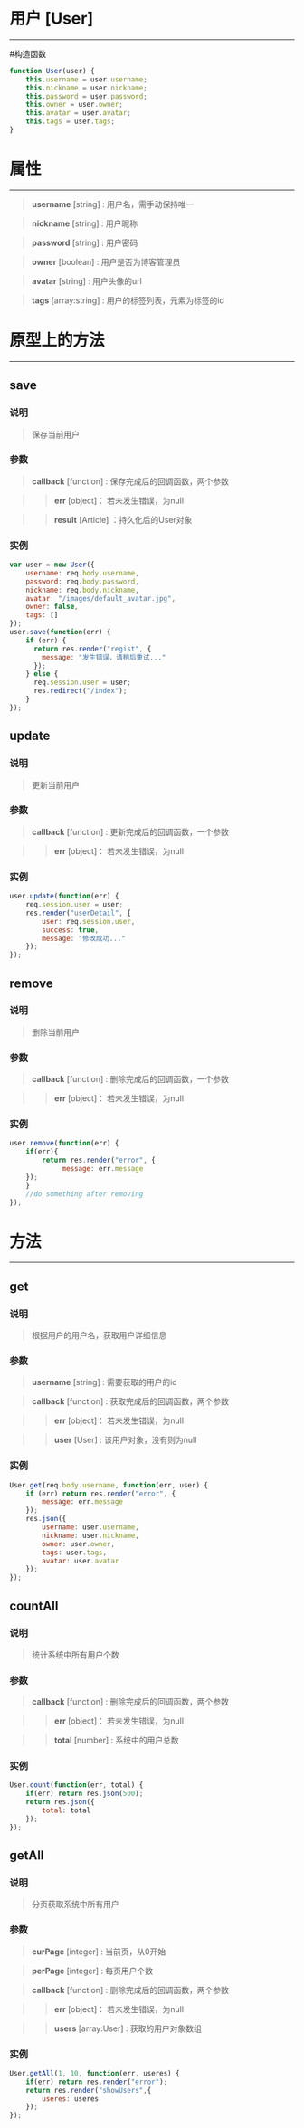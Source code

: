 用户 [User]
===
***
#构造函数
```js
function User(user) {
	this.username = user.username;
	this.nickname = user.nickname;
	this.password = user.password;
	this.owner = user.owner;
	this.avatar = user.avatar;
	this.tags = user.tags;
}
```
# 属性
***
> **username** [string] : 用户名，需手动保持唯一

> **nickname** [string] : 用户昵称

> **password** [string] : 用户密码

> **owner** [boolean] : 用户是否为博客管理员

> **avatar** [string] : 用户头像的url

> **tags** [array:string] : 用户的标签列表，元素为标签的id  

# 原型上的方法
***
## save
### 说明
> 保存当前用户

### 参数
> **callback** [function] : 保存完成后的回调函数，两个参数

>> **err** [object]： 若未发生错误，为null

>> **result** [Article] ：持久化后的User对象

### 实例
```js
var user = new User({
    username: req.body.username,
    password: req.body.password,
    nickname: req.body.nickname,
    avatar: "/images/default_avatar.jpg",
    owner: false,
    tags: []
});
user.save(function(err) {
    if (err) {
      return res.render("regist", {
        message: "发生错误，请稍后重试..."
      });
    } else {
      req.session.user = user;
      res.redirect("/index");
    }
});
```
## update
### 说明
> 更新当前用户

### 参数
> **callback** [function] : 更新完成后的回调函数，一个参数

>> **err** [object]： 若未发生错误，为null

### 实例
```js
user.update(function(err) {
	req.session.user = user;
	res.render("userDetail", {
		user: req.session.user,
		success: true,
		message: "修改成功..."
	});
});
```
## remove
### 说明
> 删除当前用户

### 参数
> **callback** [function] : 删除完成后的回调函数，一个参数

>> **err** [object]： 若未发生错误，为null


### 实例
```js
user.remove(function(err) {
    if(err){
        return res.render("error", {
             message: err.message
	});
    }
    //do something after removing
});
```
# 方法
***
## get
### 说明
> 根据用户的用户名，获取用户详细信息

### 参数
> **username** [string] : 需要获取的用户的id

> **callback** [function] : 获取完成后的回调函数，两个参数

>> **err** [object]： 若未发生错误，为null

>> **user** [User] : 该用户对象，没有则为null


### 实例
```js
User.get(req.body.username, function(err, user) {
	if (err) return res.render("error", {
		message: err.message
	});
	res.json({
		username: user.username,
		nickname: user.nickname,
		owner: user.owner,
		tags: user.tags,
		avatar: user.avatar
	});
});
```

## countAll
### 说明
> 统计系统中所有用户个数

### 参数
> **callback** [function] : 删除完成后的回调函数，两个参数

>> **err** [object]： 若未发生错误，为null

>> **total** [number] : 系统中的用户总数


### 实例
```js
User.count(function(err, total) {
	if(err) return res.json(500);
	return res.json({
		total: total
	});
});
```
## getAll
### 说明
> 分页获取系统中所有用户

### 参数
> **curPage** [integer] : 当前页，从0开始

> **perPage** [integer] : 每页用户个数

> **callback** [function] : 删除完成后的回调函数，两个参数

>> **err** [object]： 若未发生错误，为null

>> **users** [array:User] : 获取的用户对象数组


### 实例
```js
User.getAll(1, 10, function(err, useres) {
	if(err) return res.render("error");
	return res.render("showUsers",{
		useres: useres
	});
});
```
